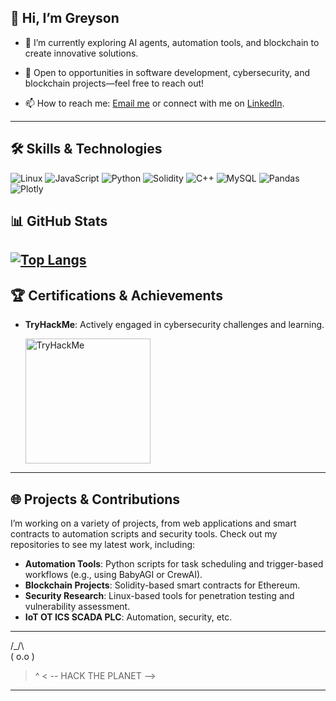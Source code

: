 
## 👋 Hi, I’m Greyson

<!--
Welcome to my GitHub profile! I’m a passionate developer and security enthusiast with a knack for building robust, scalable solutions and exploring cutting-edge technologies. I’m always eager to learn, collaborate, and tackle new challenges in development and cybersecurity.
-->
<!--
## 🚀 About Me
-->
- 🔭 I’m currently exploring AI agents, automation tools, and blockchain to create innovative solutions.
<!-- 🌱 I’m learning advanced Python for data science, Solidity for smart contracts, and C++ for performance-critical applications.
- 💻 I specialize in Linux environments, JavaScript for web development, and Python for automation and scripting. -->
- 🎯 Open to opportunities in software development, cybersecurity, and blockchain projects—feel free to reach out!
  
- 📫 How to reach me: [Email me](mailto:greyson@example.com) or connect with me on [LinkedIn](https://linkedin.com/in/greyson).

---

## 🛠️ Skills & Technologies

![Linux](https://img.shields.io/badge/Linux-FCC624?style=for-the-badge&logo=linux&logoColor=black)  ![JavaScript](https://img.shields.io/badge/JavaScript-F7DF1E?style=for-the-badge&logo=javascript&logoColor=black)  ![Python](https://img.shields.io/badge/Python-3670A0?style=for-the-badge&logo=python&logoColor=ffdd54)  ![Solidity](https://img.shields.io/badge/Solidity-363636?style=for-the-badge&logo=solidity&logoColor=white)  ![C++](https://img.shields.io/badge/C++-00599C?style=for-the-badge&logo=cplusplus&logoColor=white)  ![MySQL](https://img.shields.io/badge/mysql-4479A1.svg?style=for-the-badge&logo=mysql&logoColor=white) ![Pandas](https://img.shields.io/badge/pandas-%23150458.svg?style=for-the-badge&logo=pandas&logoColor=white)  ![Plotly](https://img.shields.io/badge/Plotly-%233F4F75.svg?style=for-the-badge&logo=plotly&logoColor=white) 

 



## 📊 GitHub Stats

[![Top Langs](https://github-readme-stats.vercel.app/api/top-langs/?username=greysonnn&layout=compact)](https://github.com/anuraghazra/github-readme-stats)
---

## 🏆 Certifications & Achievements
- **TryHackMe**: Actively engaged in cybersecurity challenges and learning.
  
  <img src="https://tryhackme-badges.s3.amazonaws.com/99GG.png" alt="TryHackMe" width="200">
---

## 🌐 Projects & Contributions
I’m working on a variety of projects, from web applications and smart contracts to automation scripts and security tools. Check out my repositories to see my latest work, including:

- **Automation Tools**: Python scripts for task scheduling and trigger-based workflows (e.g., using BabyAGI or CrewAI).
- **Blockchain Projects**: Solidity-based smart contracts for Ethereum.
- **Security Research**: Linux-based tools for penetration testing and vulnerability assessment. 
- **IoT OT ICS SCADA PLC**: Automation, security, etc.

---

   /_/\  
  ( o.o ) 
   > ^ <
   -- HACK THE PLANET --> 
---

